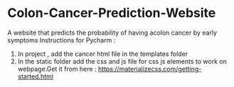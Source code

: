 # Colon-Cancer-Prediction-Website
A website that predicts the probability of having acolon cancer by early symptoms
Instructions for Pycharm :
1) In project , add the cancer html file in the templates folder
2) In the static folder add the css and js file for css js elements to work on webpage.Get it from here : https://materializecss.com/getting-started.html
